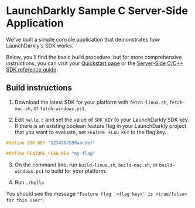 # LaunchDarkly Sample C Server-Side Application 

We've built a simple console application that demonstrates how LaunchDarkly's SDK works.

Below, you'll find the basic build procedure, but for more comprehensive instructions, you can visit your [Quickstart page](https://app.launchdarkly.com/quickstart#/) or the [Server-Side C/C++ SDK reference guide](https://docs.launchdarkly.com/sdk/server-side/c-c--).

## Build instructions 

1. Download the latest SDK for your platform with `fetch-linux.sh`, `fetch-mac.sh`, or `fetch-windows.ps1`.

2. Edit `hello.c` and set the value of `SDK_KEY` to your LaunchDarkly SDK key. If there is an existing boolean feature flag in your LaunchDarkly project that you want to evaluate, set `FEATURE_FLAG_KEY` to the flag key.

```c
#define SDK_KEY "1234567890abcdef"

#define FEATURE_FLAG_KEY "my-flag"
```

3. On the command line, run `build-linux.sh`, `build-mac.sh`, or `build-windows.ps1` to build for your platform.

4. Run `./hello`

You should see the message `"Feature flag '<flag key>' is <true/false> for this user"`.
